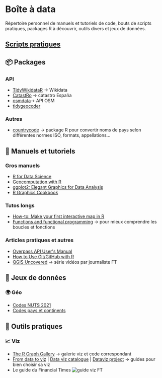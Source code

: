 # Boîte à data

Répertoire personnel de manuels et tutoriels de code, bouts de scripts pratiques, packages R à découvrir, outils divers et jeux de données.

## [Scripts pratiques](https://github.com/martiblc/Boite-magique-R/blob/main/scripts_pratiques.md)


## 📦 Packages
### API
- [TidyWikidataR](https://github.com/EDJNet/tidywikidatar/) -> Wikidata
- [CatastRo](https://ropenspain.github.io/CatastRo/articles/CatastRo.html) -> catastro España
- [osmdata](https://github.com/ropensci/osmdata?utm_source=pocket_mylist)-> API OSM
- [tidygeocoder](https://jessecambon.github.io/tidygeocoder/)
### Autres
- [countrycode](https://vincentarelbundock.github.io/countrycode/) -> package R pour convertir noms de pays selon différentes normes ISO, formats, appellations... 


## 📕 Manuels et tutoriels
### Gros manuels
- [R for Data Science](https://r4ds.had.co.nz/)
- [Geocomputation with R](https://geocompr.robinlovelace.net/index.html)
- [ggplot2: Elegant Graphics for Data Analysis](https://ggplot2-book.org/index.html)
- [R Graphics Cookbook](https://r-graphics.org/)

### Tutos longs
- [How-to: Make your first interactive map in R](https://www.helenmakesmaps.com/post/how-to-make-your-first-interactive-map-in-r-gis?utm_source=pocket_mylist)
- [Functions and functional programming](https://wilkelab.org/SDS375/slides/functional-programming.html#1) -> pour mieux comprendre les boucles et fonctions

### Articles pratiques et autres
- [Overpass API User's Manual](https://dev.overpass-api.de/overpass-doc/en/)
- [How to Use Git/GitHub with R](https://rfortherestofus.com/2021/02/how-to-use-git-github-with-r/)
- [QGIS Uncovered](https://www.youtube.com/playlist?list=PL7HotvlLKHCs9nD1fFUjSOsZrsnctyV2R&app=desktop) -> série vidéos par journaliste FT

## 🔣 Jeux de données
### 🌍 Géo
- [Codes NUTS 2021](https://github.com/martiblc/Boite-magique-R/blob/main/donnees/NUTS2021.csv)
- [Codes pays et continents](https://github.com/martiblc/Boite-magique-R/blob/main/donnees/codepayscontinents.csv)


## 🔨 Outils pratiques
### 📈 Viz
- [The R Graph Gallery](https://r-graph-gallery.com/index.html) -> galerie viz et code correspondant
- [From data to viz](https://www.data-to-viz.com/) | [Data viz catalogue](https://datavizcatalogue.com/) | [Dataviz project](https://datavizproject.com/) -> guides pour bien choisir sa viz
- Le guide du Financial Times
![guide viz FT](https://github.com/Financial-Times/chart-doctor/blob/main/visual-vocabulary/poster.png?raw=true)
